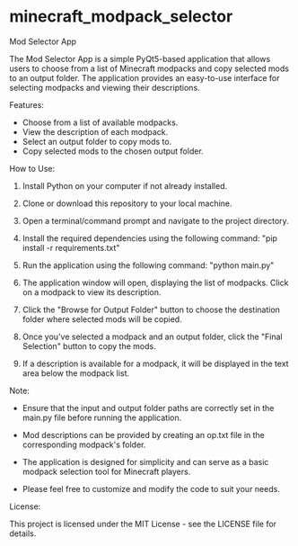 # minecraft_modpack_selector
Mod Selector App

The Mod Selector App is a simple PyQt5-based application that allows users to choose from a list of Minecraft modpacks and copy selected mods to an output folder. The application provides an easy-to-use interface for selecting modpacks and viewing their descriptions.

Features:

- Choose from a list of available modpacks.
- View the description of each modpack.
- Select an output folder to copy mods to.
- Copy selected mods to the chosen output folder.

How to Use:

1. Install Python on your computer if not already installed.

2. Clone or download this repository to your local machine.

3. Open a terminal/command prompt and navigate to the project directory.

4. Install the required dependencies using the following command:
   "pip install -r requirements.txt"

5. Run the application using the following command:
   "python main.py"

6. The application window will open, displaying the list of modpacks. Click on a modpack to view its description.

7. Click the "Browse for Output Folder" button to choose the destination folder where selected mods will be copied.

8. Once you've selected a modpack and an output folder, click the "Final Selection" button to copy the mods.

9. If a description is available for a modpack, it will be displayed in the text area below the modpack list.

Note:

- Ensure that the input and output folder paths are correctly set in the main.py file before running the application.

- Mod descriptions can be provided by creating an op.txt file in the corresponding modpack's folder.

- The application is designed for simplicity and can serve as a basic modpack selection tool for Minecraft players.

- Please feel free to customize and modify the code to suit your needs.

License:

This project is licensed under the MIT License - see the LICENSE file for details.
